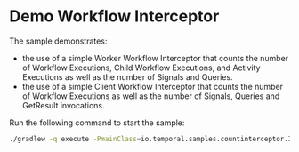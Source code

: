 # Demo Workflow Interceptor

The sample demonstrates: 
- the use of a simple Worker Workflow Interceptor that counts the number of Workflow Executions, Child Workflow Executions, and Activity Executions as well as the number of Signals and Queries.
- the use of a simple Client Workflow Interceptor that counts the number of Workflow Executions as well as the number of Signals, Queries and GetResult invocations.

Run the following command to start the sample:

```bash
./gradlew -q execute -PmainClass=io.temporal.samples.countinterceptor.InterceptorStarter
```

